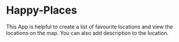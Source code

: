 # Happy-Places
This App is helpful to create a list of favourite locations and view the locations on the map.
You can also add description to the location.
